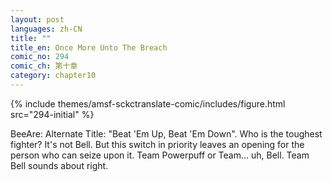 ```yaml
---
layout: post
languages: zh-CN
title: ""
title_en: Once More Unto The Breach
comic_no: 294
comic_ch: 第十章
category: chapter10
---
```

{% include themes/amsf-sckctranslate-comic/includes/figure.html src="294-initial" %}

BeeAre: Alternate Title: "Beat 'Em Up, Beat 'Em Down". Who is the toughest fighter? It's not Bell. But this switch in priority leaves an opening for the person who can seize upon it. Team Powerpuff or Team... uh, Bell. Team Bell sounds about right.
